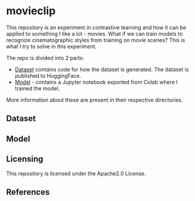 # movieclip

This repository is an experiment in contrastive learning and how it can be applied to something I like a lot - movies. What if we can train models to recognize cinematographic styles from training on movie scenes? This is what I try to solve in this experiment.

The repo is divided into 2 parts:

- [Dataset](#dataset) contains code for how the dataset is generated. The dataset is published to HuggingFace.
- [Model](#model) - contains a Jupyter notebook exported from Colab where I trained the model.

More information about these are present in their respective directories.

## Dataset

## Model
 
## Licensing

This repository is licensed under the Apache2.0 License.

## References

